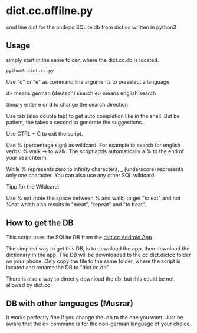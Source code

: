 # dict.cc.offilne.py

cmd line dict for the android SQLite db from dict.cc written in python3

## Usage

simply start in the same folder, where the dict.cc.db is located.

```shell script
python3 dict.cc.py
```

Use "d" or "e" as command line arguments to preselect a language

d> means german (deutsch) search
e> means english search

Simply enter e or d to change the search direction

Use tab (also double tap) to get auto completion like in the shell. But be patient, the takes a second to generate the suggestions.

Use CTRL + C to exit the script.

Use % (percentage sign) as wildcard. For example to search for english verbs: % walk -> to walk. The script adds automatically a % to the end of your searchterm.

While % represents zero to infinity characters, _ (underscore) represents only one character. You can also use any other SQL wildcard.

Tipp for the Wildcard:

Use % eat (note the space between % and walk) to get "to eat" and not %eat which also results in "meat", "repeat" and "to beat".

## How to get the DB

This script uses the SQLite DB from the [dict.cc Android App](https://play.google.com/store/apps/details?id=cc.dict.dictcc)

The simplest way to get this DB, is to download the app, then download the dictionary in the app.
The DB will be downloaded to the cc.dict.dictcc folder on your phone.
Only copy the file to the same folder, where the script is located and rename the DB to "dict.cc.db"

There is also a way to directly download the db, but this could be not allowed by dict.cc

## DB with other languages (Musrar)

It works perfectly fine if you change the .db to the one you want. Just be aware that the e> command is for the non-german language of your choice.
